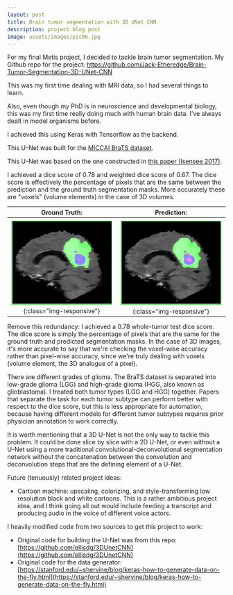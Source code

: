 ```yaml
---
layout: post
title: Brain tumor segmentation with 3D UNet CNN
description: project blog post
image: assets/images/pic06.jpg
---
```


For my final Metis project, I decided to tackle brain tumor segmentation. My Github repo for the project: https://github.com/Jack-Etheredge/Brain-Tumor-Segmentation-3D-UNet-CNN

This was my first time dealing with MRI data, so I had several things to learn.

Also, even though my PhD is in neuroscience and developmental biology, this was my first time really doing much with human brain data. I've always dealt in model organisms before.

I achieved this using Keras with Tensorflow as the backend.

This U-Net was built for the [MICCAI BraTS dataset][BraTS].

This U-Net was based on the one constructed in [this paper (Isensee 2017)][Isensee 2017].

I achieved a dice score of 0.78 and weighted dice score of 0.67. The dice score is effectively the percentage of pixels that are the same between the prediction and the ground truth segmentation masks. More accurately these are "voxels" (volume elements) in the case of 3D volumes.

Ground Truth:               |  Prediction:
:-------------------------:|:-------------------------:
![ground truth](/images/Ground_Truth_Example.png){:class="img-responsive"}  |  ![prediction](/images/Prediction_Example.png){:class="img-responsive"}

Remove this redundancy:
I achieved a 0.78 whole-tumor test dice score. The dice score is simply the percentage of pixels that are the same for the ground truth and predicted segmentation masks. In the case of 3D images, it's more accurate to say that we're checking the voxel-wise accuracy rather than pixel-wise accuracy, since we're truly dealing with voxels (volume element, the 3D analogue of a pixel).

There are different grades of glioma. The BraTS dataset is separated into low-grade glioma (LGG) and high-grade glioma (HGG, also known as glioblastoma). I treated both tumor types (LGG and HGG) together. Papers that separate the task for each tumor subtype can perform better with respect to the dice score, but this is less appropriate for automation, because having different models for different tumor subtypes requires prior physician annotation to work correctly.

It is worth mentioning that a 3D U-Net is not the only way to tackle this problem. It could be done slice by slice with a 2D U-Net, or even without a U-Net using a more traditional convolutional-deconvolutional segmentation network without the concatenation between the convolution and deconvolution steps that are the defining element of a U-Net.

Future (tenuously) related project ideas:
- Cartoon machine: upscaling, colorizing, and style-transforming low resolution black and white cartoons. This is a rather ambitious project idea, and I think going all out would include feeding a transcript and producing audio in the voice of different voice actors.

I heavily modified code from two sources to get this project to work:

- Original code for building the U-Net was from this repo: [https://github.com/ellisdg/3DUnetCNN](https://github.com/ellisdg/3DUnetCNN)
- Original code for the data generator: [https://stanford.edu/~shervine/blog/keras-how-to-generate-data-on-the-fly.html](https://stanford.edu/~shervine/blog/keras-how-to-generate-data-on-the-fly.html)

[Isensee 2017]: https://arxiv.org/abs/1802.10508
[BraTS]: https://www.med.upenn.edu/sbia/brats2018/data.html
